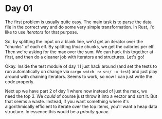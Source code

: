 # Day 01
The first problem is usually quite easy. The main task is to parse the data file in the correct way and do some 
very simple transformation. In Rust, I'd like to use _iterators_ for that purpose.

So, by splitting the input on a blank line, we'd get an iterator over the "chunks" of each elf. By splitting 
_those_ chunks, we get the calories per elf. Then we're asking for the max over the sum. We can hack this together 
at first, and then do a cleaner job with iterators and structures. Let's go!

Okay. Inside the test module of day 1 I just hack around (and set the tests to run automatically on change via 
`cargo watch -w src/ -x test`) and just play around with chaining iterators. Seems to work, so now I can just write 
the code properly.

Next up we have part 2 of day 1 where now instead of just the max, we need the top 3. We _could_ of course just throw 
it into a vector and sort it. But that seems a waste. Instead, if you want something where it's algorithmically efficient 
to iterate over the top items, you'll want a heap data structure. In essence this would be a _priority queue_. 